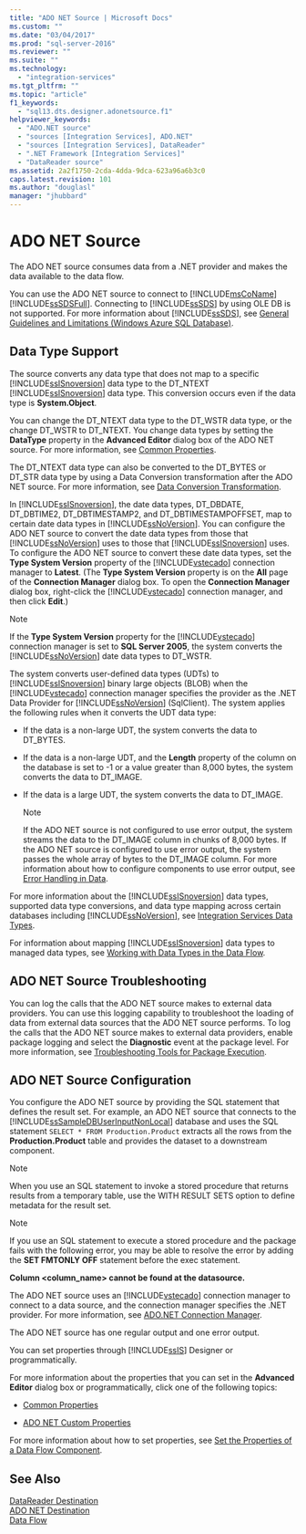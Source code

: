 ```yaml
---
title: "ADO NET Source | Microsoft Docs"
ms.custom: ""
ms.date: "03/04/2017"
ms.prod: "sql-server-2016"
ms.reviewer: ""
ms.suite: ""
ms.technology: 
  - "integration-services"
ms.tgt_pltfrm: ""
ms.topic: "article"
f1_keywords: 
  - "sql13.dts.designer.adonetsource.f1"
helpviewer_keywords: 
  - "ADO.NET source"
  - "sources [Integration Services], ADO.NET"
  - "sources [Integration Services], DataReader"
  - ".NET Framework [Integration Services]"
  - "DataReader source"
ms.assetid: 2a2f1750-2cda-4dda-9dca-623a96a6b3c0
caps.latest.revision: 101
ms.author: "douglasl"
manager: "jhubbard"
---
```

# ADO NET Source
  The ADO NET source consumes data from a .NET provider and makes the data available to the data flow.  
  
 You can use the ADO NET source to connect to [!INCLUDE[msCoName](../../advanced-analytics/r-services/tutorials/includes/msconame-md.md)] [!INCLUDE[ssSDSFull](../../analysis-services/multidimensional-models/includes/sssdsfull-md.md)]. Connecting to [!INCLUDE[ssSDS](../../analysis-services/multidimensional-models/includes/sssds-md.md)] by using OLE DB is not supported. For more information about [!INCLUDE[ssSDS](../../analysis-services/multidimensional-models/includes/sssds-md.md)], see [General Guidelines and Limitations (Windows Azure SQL Database)](http://go.microsoft.com/fwlink/?LinkId=248228).  
  
## Data Type Support  
 The source converts any data type that does not map to a specific [!INCLUDE[ssISnoversion](../../advanced-analytics/r-services/includes/ssisnoversion-md.md)] data type to the DT_NTEXT [!INCLUDE[ssISnoversion](../../advanced-analytics/r-services/includes/ssisnoversion-md.md)] data type. This conversion occurs even if the data type is **System.Object**.  
  
 You can change the DT_NTEXT data type to the DT_WSTR data type, or the change DT_WSTR to DT_NTEXT. You change data types by setting the **DataType** property in the **Advanced Editor** dialog box of the ADO NET source. For more information, see [Common Properties](http://msdn.microsoft.com/en-US/library/ms135950(SQL.130).aspx).  
  
 The DT_NTEXT data type can also be converted to the DT_BYTES or DT_STR data type by using a Data Conversion transformation after the ADO NET source. For more information, see [Data Conversion Transformation](../../integration-services/data-flow/transformations/data-conversion-transformation.md).  
  
 In [!INCLUDE[ssISnoversion](../../advanced-analytics/r-services/includes/ssisnoversion-md.md)], the date data types, DT_DBDATE, DT_DBTIME2, DT_DBTIMESTAMP2, and DT_DBTIMESTAMPOFFSET, map to certain date data types in [!INCLUDE[ssNoVersion](../../advanced-analytics/r-services/includes/ssnoversion-md.md)]. You can configure the ADO NET source to convert the date data types from those that [!INCLUDE[ssNoVersion](../../advanced-analytics/r-services/includes/ssnoversion-md.md)] uses to those that [!INCLUDE[ssISnoversion](../../advanced-analytics/r-services/includes/ssisnoversion-md.md)] uses. To configure the ADO NET source to convert these date data types, set the **Type System Version** property of the [!INCLUDE[vstecado](../../analysis-services/data-mining/includes/vstecado-md.md)] connection manager to **Latest**. (The **Type System Version** property is on the **All** page of the **Connection Manager** dialog box. To open the **Connection Manager** dialog box, right-click the [!INCLUDE[vstecado](../../analysis-services/data-mining/includes/vstecado-md.md)] connection manager, and then click **Edit**.)  
  
> [!NOTE]  
>  If the **Type System Version** property for the [!INCLUDE[vstecado](../../analysis-services/data-mining/includes/vstecado-md.md)] connection manager is set to **SQL Server 2005**, the system converts the [!INCLUDE[ssNoVersion](../../advanced-analytics/r-services/includes/ssnoversion-md.md)] date data types to DT_WSTR.  
  
 The system converts user-defined data types (UDTs) to [!INCLUDE[ssISnoversion](../../advanced-analytics/r-services/includes/ssisnoversion-md.md)] binary large objects (BLOB) when the [!INCLUDE[vstecado](../../analysis-services/data-mining/includes/vstecado-md.md)] connection manager specifies the provider as the .NET Data Provider for [!INCLUDE[ssNoVersion](../../advanced-analytics/r-services/includes/ssnoversion-md.md)] (SqlClient). The system applies the following rules when it converts the UDT data type:  
  
-   If the data is a non-large UDT, the system converts the data to DT_BYTES.  
  
-   If the data is a non-large UDT, and the **Length** property of the column on the database is set to -1 or a value greater than 8,000 bytes, the system converts the data to DT_IMAGE.  
  
-   If the data is a large UDT, the system converts the data to DT_IMAGE.  
  
    > [!NOTE]  
    >  If the ADO NET source is not configured to use error output, the system streams the data to the DT_IMAGE column in chunks of 8,000 bytes. If the ADO NET source is configured to use error output, the system passes the whole array of bytes to the DT_IMAGE column. For more information about how to configure components to use error output, see [Error Handling in Data](../../integration-services/data-flow/error-handling-in-data.md).  
  
 For more information about the [!INCLUDE[ssISnoversion](../../advanced-analytics/r-services/includes/ssisnoversion-md.md)] data types, supported data type conversions, and data type mapping across certain databases including [!INCLUDE[ssNoVersion](../../advanced-analytics/r-services/includes/ssnoversion-md.md)], see [Integration Services Data Types](../../integration-services/data-flow/integration-services-data-types.md).  
  
 For information about mapping [!INCLUDE[ssISnoversion](../../advanced-analytics/r-services/includes/ssisnoversion-md.md)] data types to managed data types, see [Working with Data Types in the Data Flow](../../integration-services/extending-packages-custom-objects/data-flow/working-with-data-types-in-the-data-flow.md).  
  
## ADO NET Source Troubleshooting  
 You can log the calls that the ADO NET source makes to external data providers. You can use this logging capability to troubleshoot the loading of data from external data sources that the ADO NET source performs. To log the calls that the ADO NET source makes to external data providers, enable package logging and select the **Diagnostic** event at the package level. For more information, see [Troubleshooting Tools for Package Execution](../../integration-services/troubleshooting/troubleshooting-tools-for-package-execution.md).  
  
## ADO NET Source Configuration  
 You configure the ADO NET source by providing the SQL statement that defines the result set. For example, an ADO NET source that connects to the [!INCLUDE[ssSampleDBUserInputNonLocal](../../integration-services/control-flow/includes/sssampledbuserinputnonlocal-md.md)] database and uses the SQL statement `SELECT * FROM Production.Product` extracts all the rows from the **Production.Product** table and provides the dataset to a downstream component.  
  
> [!NOTE]  
>  When you use an SQL statement to invoke a stored procedure that returns results from a temporary table, use the WITH RESULT SETS option to define metadata for the result set.  
  
> [!NOTE]  
>  If you use an SQL statement to execute a stored procedure and the package fails with the following error, you may be able to resolve the error by adding the **SET FMTONLY OFF** statement before the exec statement.  
>   
>  **Column <column_name> cannot be found at the datasource.**  
  
 The ADO NET source uses an [!INCLUDE[vstecado](../../analysis-services/data-mining/includes/vstecado-md.md)] connection manager to connect to a data source, and the connection manager specifies the .NET provider. For more information, see [ADO.NET Connection Manager](../../integration-services/connection-manager/ado.net-connection-manager.md).  
  
 The ADO NET source has one regular output and one error output.  
  
 You can set properties through [!INCLUDE[ssIS](../../analysis-services/instances/includes/ssis-md.md)] Designer or programmatically.  
  
 For more information about the properties that you can set in the **Advanced Editor** dialog box or programmatically, click one of the following topics:  
  
-   [Common Properties](http://msdn.microsoft.com/en-US/library/ms135950(SQL.130).aspx)  
  
-   [ADO NET Custom Properties](../../integration-services/data-flow/ado-net-custom-properties.md)  
  
 For more information about how to set properties, see [Set the Properties of a Data Flow Component](../../integration-services/data-flow/set-the-properties-of-a-data-flow-component.md).  
  
## See Also  
 [DataReader Destination](../../integration-services/data-flow/datareader-destination.md)   
 [ADO NET Destination](../../integration-services/data-flow/ado-net-destination.md)   
 [Data Flow](../../integration-services/data-flow/data-flow.md)  
  
  